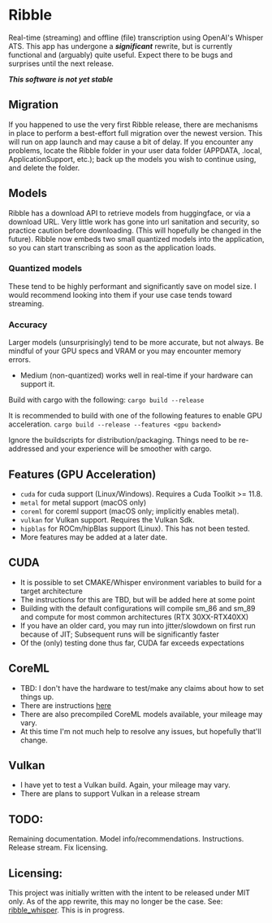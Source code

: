 # Ribble

Real-time (streaming) and offline (file) transcription using OpenAI's Whisper ATS.
This app has undergone a ***significant*** rewrite, but is currently functional and (arguably) quite useful.
Expect there to be bugs and surprises until the next release.

***This software is not yet stable***

## Migration

If you happened to use the very first Ribble release, there are mechanisms in place to perform a best-effort full
migration
over the newest version. This will run on app launch and may cause a bit of delay. If you encounter any problems,
locate the Ribble folder in your user data folder (APPDATA, .local, ApplicationSupport, etc.); back up the models you
wish to continue using, and delete the folder.

## Models

Ribble has a download API to retrieve models from huggingface, or via a download URL.
Very little work has gone into url sanitation and security, so practice caution before downloading.
(This will hopefully be changed in the future). Ribble now embeds two small quantized models into the application, so
you can start transcribing as soon as the application loads.

### Quantized models

These tend to be highly performant and significantly save on model size. I would recommend looking into them
if your use case tends toward streaming.

### Accuracy

Larger models (unsurprisingly) tend to be more accurate, but not always. Be mindful of your GPU specs and VRAM or you
may encounter memory errors.

- Medium (non-quantized) works well in real-time if your hardware can support it.

Build with cargo with the following:
```cargo build --release```

It is recommended to build with one of the following features to enable GPU acceleration.
```cargo build --release --features <gpu backend>```

Ignore the buildscripts for distribution/packaging. Things need to be re-addressed and your experience will be smoother
with cargo.

## Features (GPU Acceleration)

- ```cuda``` for cuda support (Linux/Windows). Requires a Cuda Toolkit >= 11.8.
- ```metal``` for metal support (macOS only)
- ```coreml``` for coreml support (macOS only; implicitly enables metal).
- ```vulkan``` for Vulkan support. Requires the Vulkan Sdk.
- ```hipblas``` for ROCm/hipBlas support (Linux). This has not been tested.
- More features may be added at a later date.

## CUDA

- It is possible to set CMAKE/Whisper environment variables to build for a target architecture
- The instructions for this are TBD, but will be added here at some point
- Building with the default configurations will compile sm_86 and sm_89 and compute for most common architectures (RTX
  30XX-RTX40XX)
- If you have an older card, you may run into jitter/slowdown on first run because of JIT; Subsequent runs will be
  significantly faster
- Of the (only) testing done thus far, CUDA far exceeds expectations

## CoreML

- TBD: I don't have the hardware to test/make any claims about how to set things up.
- There are instructions [here](https://github.com/ggml-org/whisper.cpp?tab=readme-ov-file#core-ml-support)
- There are also precompiled CoreML models available, your mileage may vary.
- At this time I'm not much help to resolve any issues, but hopefully that'll change.

## Vulkan

- I have yet to test a Vulkan build. Again, your mileage may vary.
- There are plans to support Vulkan in a release stream

## TODO:

Remaining documentation.
Model info/recommendations.
Instructions.
Release stream.
Fix licensing.

## Licensing:

This project was initially written with the intent to be released under MIT only. As of the app rewrite, this may no
longer be the case. See: [ribble_whisper](https://github.com/jordan-clayton/ribble-whisper). This is in progress.